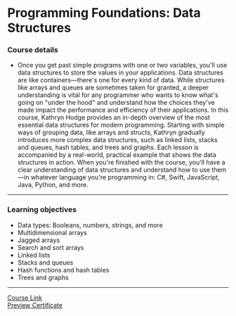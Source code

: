 # Programming Foundations: Data Structures
### Course details
- Once you get past simple programs with one or two variables, you'll use data structures to store the values in your applications. Data structures are like containers—there's one for every kind of data. While structures like arrays and queues are sometimes taken for granted, a deeper understanding is vital for any programmer who wants to know what's going on "under the hood" and understand how the choices they've made impact the performance and efficiency of their applications. In this course, Kathryn Hodge provides an in-depth overview of the most essential data structures for modern programming. Starting with simple ways of grouping data, like arrays and structs, Kathryn gradually introduces more complex data structures, such as linked lists, stacks and queues, hash tables, and trees and graphs. Each lesson is accompanied by a real-world, practical example that shows the data structures in action. When you're finished with the course, you'll have a clear understanding of data structures and understand how to use them—in whatever language you're programming in: C#, Swift, JavaScript, Java, Python, and more.
---
### Learning objectives
- Data types: Booleans, numbers, strings, and more
- Multidimensional arrays
- Jagged arrays
- Search and sort arrays
- Linked lists
- Stacks and queues
- Hash functions and hash tables
- Trees and graphs
-------------------------------
[Course Link](https://www.linkedin.com/learning/programming-foundations-data-structures-2/)
<br>[Preview Certificate](https://www.linkedin.com/posts/mohamed-hossny-hussein-hamed-436908218_certificateofcompletionprogramming-foundations-activity-6845826277975441408-jhU8)
